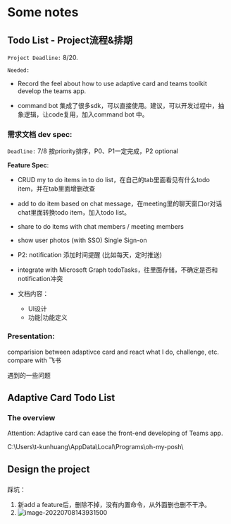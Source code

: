 # Some notes

## Todo List - Project流程&排期

`Project Deadline:` 8/20. 

`Needed:`

- Record the feel about how to use adaptive card and teams toolkit develop the teams app.

- command bot 集成了很多sdk，可以直接使用。建议，可以开发过程中，抽象逻辑，让code复用，加入command bot 中。

### 需求文档 dev spec:

`Deadline:` 7/8 按priority排序，P0、P1一定完成，P2 optional

**Feature Spec**:

- CRUD my to do items in to do list，在自己的tab里面看见有什么todo item，并在tab里面增删改查
- add to do item based on chat message，在meeting里的聊天窗口or对话chat里面转换todo item，加入todo list。
- share to do items with chat members / meeting members 
- show user photos (with SSO) Single Sign-on
- P2: notification 添加时间提醒 (比如每天，定时推送)
- integrate with Microsoft Graph todoTasks，往里面存储，不确定是否和notification冲突

- 文档内容：
  - UI设计
  - 功能|功能定义


### Presentation:

comparision between adaptivce card and react
what I do, challenge, etc.
compare with 飞书



遇到的一些问题

## Adaptive Card Todo List

### The overview

Attention: Adaptive card can ease the front-end developing of Teams app.

C:\Users\t-kunhuang\AppData\Local\Programs\oh-my-posh\

## Design the project

### 

踩坑：

1. 新add a feature后，删除不掉，没有内置命令，从外面删也删不干净。
2. ![image-20220708143931500](D:\hk\Image\image-20220708143931500.png)



